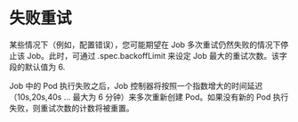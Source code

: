 # 失败重试

某些情况下（例如，配置错误），您可能期望在 Job 多次重试仍然失败的情况下停止该 Job。此时，可通过 .spec.backoffLimit 来设定 Job 最大的重试次数。该字段的默认值为 6.

Job 中的 Pod 执行失败之后，Job 控制器将按照一个指数增大的时间延迟（10s,20s,40s ... 最大为 6 分钟）来多次重新创建 Pod。如果没有新的 Pod 执行失败，则重试次数的计数将被重置。
